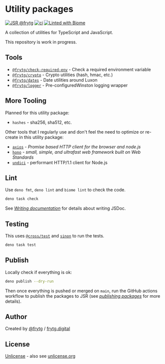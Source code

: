 # Utility packages

[![JSR @frytg](https://jsr.io/badges/@frytg)](https://jsr.io/@frytg)
[![ci](https://github.com/frytg/utility/actions/workflows/test.yml/badge.svg?branch=main)](https://github.com/frytg/utility/actions/workflows/test.yml)
[![Linted with Biome](https://img.shields.io/badge/Linted_with-Biome-60a5fa?style=flat&logo=biome)](https://biomejs.dev)

A collection of utilities for TypeScript and JavaScript.

This repository is work in progress.

## Tools

- [`@frytg/check-required-env`](./check-required-env/README.md) - Check a required environment variable
- [`@frytg/crypto`](./crypto/README.md) - Crypto utilities (hash, hmac, etc.)
- [`@frytg/dates`](./dates/README.md) - Date utilities around Luxon
- [`@frytg/logger`](./logger/README.md) - Pre-configuredWinston logging wrapper

## More Tooling

Planned for this utility package:

- `hashes` - sha256, sha512, etc.

Other tools that I regularly use and don't feel the need to optimize or re-create in this utility package:

- [`axios`](https://github.com/axios/axios) - _Promise based HTTP client for the browser and node.js_
- [`hono`](https://jsr.io/@hono/hono) - _small, simple, and ultrafast web framework built on Web Standards_
- [`undici`](https://github.com/nodejs/undici) - performant HTTP/1.1 client for Node.js

## Lint

Use `deno fmt`, `deno lint` and `biome lint` to check the code.

```bash
deno task check
```

See [_Writing documentation_](https://jsr.io/docs/writing-docs) for details about writing JSDoc.

## Testing

This uses [`@cross/test`](https://jsr.io/@cross/test) and [`sinon`](https://sinonjs.org) to run the tests.

```bash
deno task test
```

## Publish

Locally check if everything is ok:

```bash
deno publish --dry-run
```

Then once everything is pushed or merged on `main`, run the GitHub actions workflow to publish the packages to JSR
(see [_publishing packages_](https://jsr.io/docs/publishing-packages) for more details).

## Author

Created by [@frytg](https://github.com/frytg) / [frytg.digital](https://www.frytg.digital)

## License

[Unlicense](./LICENSE) - also see [unlicense.org](https://unlicense.org)
